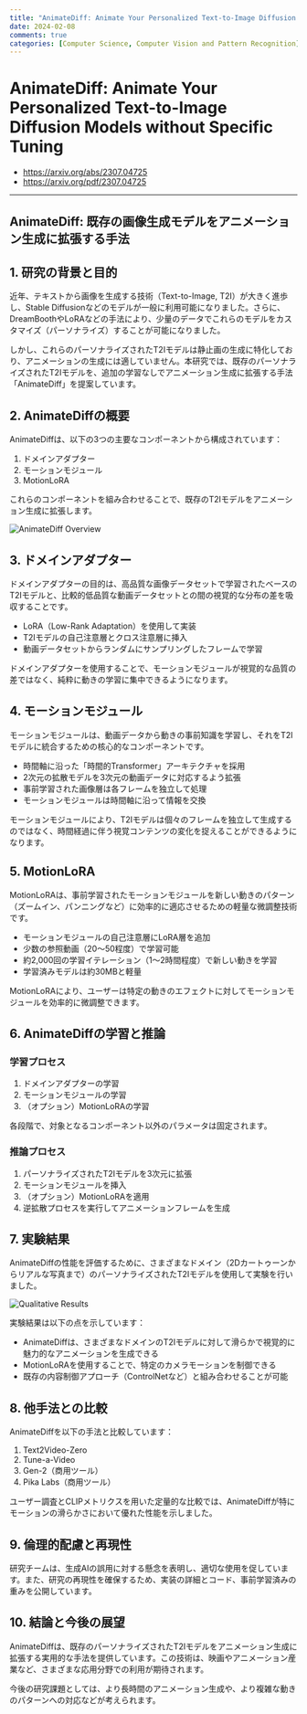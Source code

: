 ```yaml
---
title: "AnimateDiff: Animate Your Personalized Text-to-Image Diffusion Models without Specific Tuning"
date: 2024-02-08
comments: true
categories: [Computer Science, Computer Vision and Pattern Recognition]
---
```


# AnimateDiff: Animate Your Personalized Text-to-Image Diffusion Models without Specific Tuning
- <https://arxiv.org/abs/2307.04725>
- <https://arxiv.org/pdf/2307.04725>

---
## AnimateDiff: 既存の画像生成モデルをアニメーション生成に拡張する手法

## 1. 研究の背景と目的

近年、テキストから画像を生成する技術（Text-to-Image, T2I）が大きく進歩し、Stable Diffusionなどのモデルが一般に利用可能になりました。さらに、DreamBoothやLoRAなどの手法により、少量のデータでこれらのモデルをカスタマイズ（パーソナライズ）することが可能になりました。

しかし、これらのパーソナライズされたT2Iモデルは静止画の生成に特化しており、アニメーションの生成には適していません。本研究では、既存のパーソナライズされたT2Iモデルを、追加の学習なしでアニメーション生成に拡張する手法「AnimateDiff」を提案しています。

## 2. AnimateDiffの概要

AnimateDiffは、以下の3つの主要なコンポーネントから構成されています：

1. ドメインアダプター
2. モーションモジュール
3. MotionLoRA

これらのコンポーネントを組み合わせることで、既存のT2Iモデルをアニメーション生成に拡張します。

![AnimateDiff Overview](https://github.com/user-attachments/assets/f612c00b-df9f-48a2-9629-fb6f09382c7b)


## 3. ドメインアダプター

ドメインアダプターの目的は、高品質な画像データセットで学習されたベースのT2Iモデルと、比較的低品質な動画データセットとの間の視覚的な分布の差を吸収することです。

- LoRA（Low-Rank Adaptation）を使用して実装
- T2Iモデルの自己注意層とクロス注意層に挿入
- 動画データセットからランダムにサンプリングしたフレームで学習

ドメインアダプターを使用することで、モーションモジュールが視覚的な品質の差ではなく、純粋に動きの学習に集中できるようになります。

## 4. モーションモジュール

モーションモジュールは、動画データから動きの事前知識を学習し、それをT2Iモデルに統合するための核心的なコンポーネントです。

- 時間軸に沿った「時間的Transformer」アーキテクチャを採用
- 2次元の拡散モデルを3次元の動画データに対応するよう拡張
- 事前学習された画像層は各フレームを独立して処理
- モーションモジュールは時間軸に沿って情報を交換

モーションモジュールにより、T2Iモデルは個々のフレームを独立して生成するのではなく、時間経過に伴う視覚コンテンツの変化を捉えることができるようになります。

## 5. MotionLoRA

MotionLoRAは、事前学習されたモーションモジュールを新しい動きのパターン（ズームイン、パンニングなど）に効率的に適応させるための軽量な微調整技術です。

- モーションモジュールの自己注意層にLoRA層を追加
- 少数の参照動画（20〜50程度）で学習可能
- 約2,000回の学習イテレーション（1〜2時間程度）で新しい動きを学習
- 学習済みモデルは約30MBと軽量

MotionLoRAにより、ユーザーは特定の動きのエフェクトに対してモーションモジュールを効率的に微調整できます。

## 6. AnimateDiffの学習と推論

### 学習プロセス

1. ドメインアダプターの学習
2. モーションモジュールの学習
3. （オプション）MotionLoRAの学習

各段階で、対象となるコンポーネント以外のパラメータは固定されます。

### 推論プロセス

1. パーソナライズされたT2Iモデルを3次元に拡張
2. モーションモジュールを挿入
3. （オプション）MotionLoRAを適用
4. 逆拡散プロセスを実行してアニメーションフレームを生成

## 7. 実験結果

AnimateDiffの性能を評価するために、さまざまなドメイン（2Dカートゥーンからリアルな写真まで）のパーソナライズされたT2Iモデルを使用して実験を行いました。

![Qualitative Results](https://github.com/user-attachments/assets/dd45c03b-8ab8-4ffb-b10a-ffb90a2825d4)

実験結果は以下の点を示しています：

- AnimateDiffは、さまざまなドメインのT2Iモデルに対して滑らかで視覚的に魅力的なアニメーションを生成できる
- MotionLoRAを使用することで、特定のカメラモーションを制御できる
- 既存の内容制御アプローチ（ControlNetなど）と組み合わせることが可能

## 8. 他手法との比較

AnimateDiffを以下の手法と比較しています：

1. Text2Video-Zero
2. Tune-a-Video
3. Gen-2（商用ツール）
4. Pika Labs（商用ツール）

ユーザー調査とCLIPメトリクスを用いた定量的な比較では、AnimateDiffが特にモーションの滑らかさにおいて優れた性能を示しました。

## 9. 倫理的配慮と再現性

研究チームは、生成AIの誤用に対する懸念を表明し、適切な使用を促しています。また、研究の再現性を確保するため、実装の詳細とコード、事前学習済みの重みを公開しています。

## 10. 結論と今後の展望

AnimateDiffは、既存のパーソナライズされたT2Iモデルをアニメーション生成に拡張する実用的な手法を提供しています。この技術は、映画やアニメーション産業など、さまざまな応用分野での利用が期待されます。

今後の研究課題としては、より長時間のアニメーション生成や、より複雑な動きのパターンへの対応などが考えられます。
